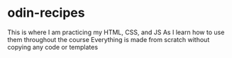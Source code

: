# odin-recipes

This is where I am practicing my HTML, CSS, and JS
As I learn how to use them throughout the course
Everything is made from scratch without copying any code or templates